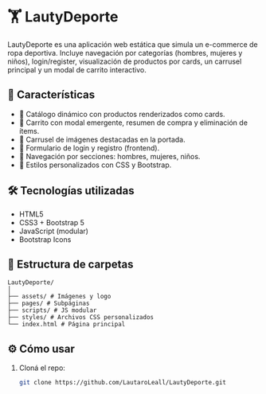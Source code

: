 # 🏋️ LautyDeporte

LautyDeporte es una aplicación web estática que simula un e-commerce de ropa deportiva. Incluye navegación por categorías (hombres, mujeres y niños), login/register, visualización de productos por cards, un carrusel principal y un modal de carrito interactivo.

## 🚀 Características

- 🧾 Catálogo dinámico con productos renderizados como cards.
- 🛒 Carrito con modal emergente, resumen de compra y eliminación de ítems.
- 🎠 Carrusel de imágenes destacadas en la portada.
- 👤 Formulario de login y registro (frontend).
- 🧭 Navegación por secciones: hombres, mujeres, niños.
- 🎨 Estilos personalizados con CSS y Bootstrap.

## 🛠️ Tecnologías utilizadas

- HTML5
- CSS3 + Bootstrap 5
- JavaScript (modular)
- Bootstrap Icons

## 📁 Estructura de carpetas

```
LautyDeporte/
│
├── assets/ # Imágenes y logo
├── pages/ # Subpáginas
├── scripts/ # JS modular
├── styles/ # Archivos CSS personalizados
└── index.html # Página principal
```

## ⚙️ Cómo usar

1. Cloná el repo:
   ```bash
   git clone https://github.com/LautaroLeall/LautyDeporte.git
   ```
